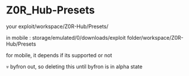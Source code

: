 # Z0R_Hub-Presets
your exploit/workspace/Z0R-Hub/Presets/

in mobile : storage/emulated/0/downloads/exploit folder/workspace/Z0R-Hub/Presets

for mobile, it depends if its supported or not

💀
byfron out, so deleting this until byfron is in alpha state

